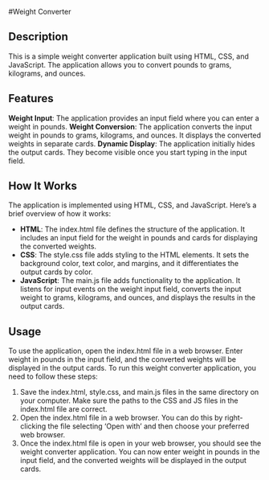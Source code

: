 #Weight Converter

## Description
This is a simple weight converter application built using HTML, CSS, and JavaScript. The application allows you to convert pounds to grams, kilograms, and ounces.

## Features
**Weight Input**: The application provides an input field where you can enter a weight in pounds.
**Weight Conversion**: The application converts the input weight in pounds to grams, kilograms, and ounces. It displays the converted weights in separate cards.
**Dynamic Display**: The application initially hides the output cards. They become visible once you start typing in the input field.

## How It Works
The application is implemented using HTML, CSS, and JavaScript. Here’s a brief overview of how it works:
- **HTML**: The index.html file defines the structure of the application. It includes an input field for the weight in pounds and cards for displaying the converted weights.
- **CSS**: The style.css file adds styling to the HTML elements. It sets the background color, text color, and margins, and it differentiates the output cards by color.
- **JavaScript**: The main.js file adds functionality to the application. It listens for input events on the weight input field, converts the input weight to grams, kilograms, and ounces, and displays the results in the output cards.

## Usage
To use the application, open the index.html file in a web browser. Enter weight in pounds in the input field, and the converted weights will be displayed in the output cards. To run this weight converter application, you need to follow these steps:
1. Save the index.html, style.css, and main.js files in the same directory on your computer. Make sure the paths to the CSS and JS files in the index.html file are correct.
2. Open the index.html file in a web browser. You can do this by right-clicking the file selecting ‘Open with’ and then choose your preferred web browser.
3. Once the index.html file is open in your web browser, you should see the weight converter application. You can now enter weight in pounds in the input field, and the converted weights will be displayed in the output cards.
